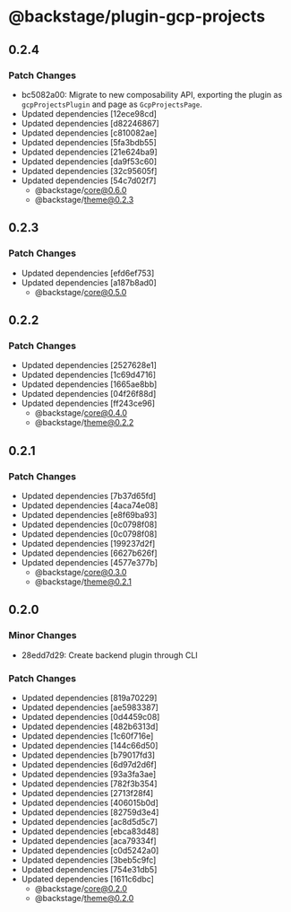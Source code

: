 # @backstage/plugin-gcp-projects

## 0.2.4

### Patch Changes

- bc5082a00: Migrate to new composability API, exporting the plugin as `gcpProjectsPlugin` and page as `GcpProjectsPage`.
- Updated dependencies [12ece98cd]
- Updated dependencies [d82246867]
- Updated dependencies [c810082ae]
- Updated dependencies [5fa3bdb55]
- Updated dependencies [21e624ba9]
- Updated dependencies [da9f53c60]
- Updated dependencies [32c95605f]
- Updated dependencies [54c7d02f7]
  - @backstage/core@0.6.0
  - @backstage/theme@0.2.3

## 0.2.3

### Patch Changes

- Updated dependencies [efd6ef753]
- Updated dependencies [a187b8ad0]
  - @backstage/core@0.5.0

## 0.2.2

### Patch Changes

- Updated dependencies [2527628e1]
- Updated dependencies [1c69d4716]
- Updated dependencies [1665ae8bb]
- Updated dependencies [04f26f88d]
- Updated dependencies [ff243ce96]
  - @backstage/core@0.4.0
  - @backstage/theme@0.2.2

## 0.2.1

### Patch Changes

- Updated dependencies [7b37d65fd]
- Updated dependencies [4aca74e08]
- Updated dependencies [e8f69ba93]
- Updated dependencies [0c0798f08]
- Updated dependencies [0c0798f08]
- Updated dependencies [199237d2f]
- Updated dependencies [6627b626f]
- Updated dependencies [4577e377b]
  - @backstage/core@0.3.0
  - @backstage/theme@0.2.1

## 0.2.0

### Minor Changes

- 28edd7d29: Create backend plugin through CLI

### Patch Changes

- Updated dependencies [819a70229]
- Updated dependencies [ae5983387]
- Updated dependencies [0d4459c08]
- Updated dependencies [482b6313d]
- Updated dependencies [1c60f716e]
- Updated dependencies [144c66d50]
- Updated dependencies [b79017fd3]
- Updated dependencies [6d97d2d6f]
- Updated dependencies [93a3fa3ae]
- Updated dependencies [782f3b354]
- Updated dependencies [2713f28f4]
- Updated dependencies [406015b0d]
- Updated dependencies [82759d3e4]
- Updated dependencies [ac8d5d5c7]
- Updated dependencies [ebca83d48]
- Updated dependencies [aca79334f]
- Updated dependencies [c0d5242a0]
- Updated dependencies [3beb5c9fc]
- Updated dependencies [754e31db5]
- Updated dependencies [1611c6dbc]
  - @backstage/core@0.2.0
  - @backstage/theme@0.2.0
